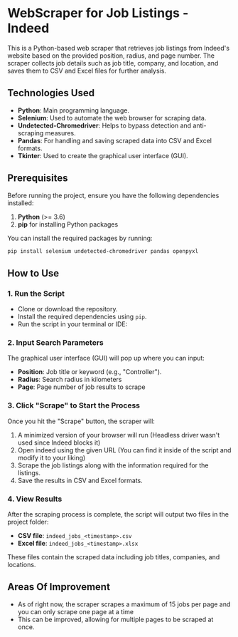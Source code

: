 # WebScraper for Job Listings - Indeed

This is a Python-based web scraper that retrieves job listings from Indeed's website based on the provided position, radius, and page number. The scraper collects job details such as job title, company, and location, and saves them to CSV and Excel files for further analysis.

## Technologies Used

- **Python**: Main programming language.
- **Selenium**: Used to automate the web browser for scraping data.
- **Undetected-Chromedriver**: Helps to bypass detection and anti-scraping measures.
- **Pandas**: For handling and saving scraped data into CSV and Excel formats.
- **Tkinter**: Used to create the graphical user interface (GUI).

## Prerequisites

Before running the project, ensure you have the following dependencies installed:

1. **Python** (>= 3.6)
2. **pip** for installing Python packages

You can install the required packages by running:

```bash
pip install selenium undetected-chromedriver pandas openpyxl
```

## How to Use

### 1. Run the Script

- Clone or download the repository.
- Install the required dependencies using `pip`.
- Run the script in your terminal or IDE:


### 2. Input Search Parameters

The graphical user interface (GUI) will pop up where you can input:

- **Position**: Job title or keyword (e.g., "Controller").
- **Radius**: Search radius in kilometers
- **Page**: Page number of job results to scrape

### 3. Click "Scrape" to Start the Process

Once you hit the "Scrape" button, the scraper will:

1. A minimized version of your browser will run (Headless driver wasn't used since Indeed blocks it)
2. Open indeed using the given URL (You can find it inside of the script and modify it to your liking)
3. Scrape the job listings along with the information required for the listings.
4. Save the results in CSV and Excel formats.

### 4. View Results

After the scraping process is complete, the script will output two files in the project folder:

- **CSV file**: `indeed_jobs_<timestamp>.csv`
- **Excel file**: `indeed_jobs_<timestamp>.xlsx`

These files contain the scraped data including job titles, companies, and locations.

## Areas Of Improvement

- As of right now, the scraper scrapes a maximum of 15 jobs per page and you can only scrape one page at a time
- This can be improved, allowing for multiple pages to be scraped at once.
